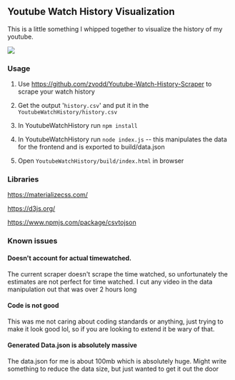 ## Youtube Watch History Visualization

This is a little something I whipped together to visualize the history of my youtube.

![](example.gif)

### Usage

1. Use https://github.com/zvodd/Youtube-Watch-History-Scraper to scrape your watch history

2. Get the output '`history.csv`' and put it in the `YoutubeWatchHistory/history.csv`

3. In YoutubeWatchHistory run `npm install`

4. In YoutubeWatchHistory run `node index.js` -- this manipulates the data for the frontend and is exported to build/data.json

5. Open `YoutubeWatchHistory/build/index.html` in browser

### Libraries

https://materializecss.com/

https://d3js.org/

https://www.npmjs.com/package/csvtojson

### Known issues

#### Doesn't account for actual timewatched.

The current scraper doesn't scrape the time watched, so unfortunately the estimates are not perfect for time watched. I cut any video in the data manipulation out that was over 2 hours long

#### Code is not good

This was me not caring about coding standards or anything, just trying to make it look good lol, so if you are looking to extend it be wary of that.

#### Generated Data.json is absolutely massive

The data.json for me is about 100mb which is absolutely huge. Might write something to reduce the data size, but just wanted to get it out the door
